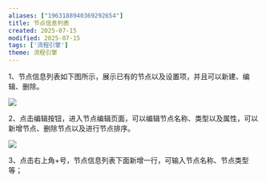 ```yaml
---
aliases: ["1963188940369292654"]
title: 节点信息列表
created: 2025-07-15
modified: 2025-07-15
tags: ['流程引擎']
theme: 流程引擎
---
```


1、节点信息列表如下图所示，展示已有的节点以及设置项，并且可以新建、编辑、删除。

![](https://myhelpdoc.oss-cn-heyuan.aliyuncs.com/mdimages/2613f1e229eae6feaa44965afc9c31a2.jpg)

2、点击编辑按钮，进入节点编辑页面，可以编辑节点名称、类型以及属性，可以新增节点、删除节点以及进行节点排序。

![](https://myhelpdoc.oss-cn-heyuan.aliyuncs.com/mdimages/fa07a9209e6ba83b7804b6d4c0776302.jpg)

3、点击右上角+号，节点信息列表下面新增一行，可输入节点名称、节点类型等；

